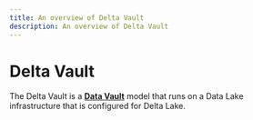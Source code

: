 ```yaml
---
title: An overview of Delta Vault
description: An overview of Delta Vault
---
```


# Delta Vault

The Delta Vault is a [**Data Vault**](bimlflex-data-vault-index) model that runs on a Data Lake infrastructure that is configured for Delta Lake.
